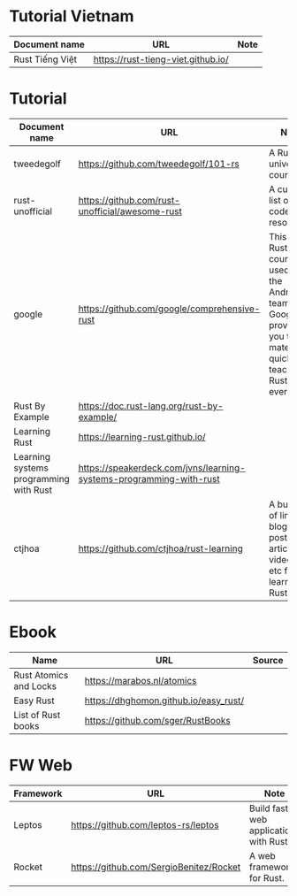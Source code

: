 # Tutorial Vietnam 

Document name | URL | Note
--- | --- | --- |
Rust Tiếng Việt | https://rust-tieng-viet.github.io/ | |

# Tutorial
Document name | URL | Note
--- | --- | --- |
tweedegolf  | https://github.com/tweedegolf/101-rs | A Rust university course  |
rust-unofficial  | https://github.com/rust-unofficial/awesome-rust | A curated list of Rust code and resources.  |
google  | https://github.com/google/comprehensive-rust | This is the Rust course used by the Android team at Google. It provides you the material to quickly teach Rust to everyone  |
Rust By Example | https://doc.rust-lang.org/rust-by-example/ |
Learning Rust | https://learning-rust.github.io/ |
Learning systems programming with Rust | https://speakerdeck.com/jvns/learning-systems-programming-with-rust |
ctjhoa | https://github.com/ctjhoa/rust-learning | A bunch of links to blog posts, articles, videos, etc for learning Rust |


# Ebook
Name | URL | Source
--- | --- | --- |
Rust Atomics and Locks | https://marabos.nl/atomics |
Easy Rust | https://dhghomon.github.io/easy_rust/ |
List of Rust books | https://github.com/sger/RustBooks |


# FW Web
Framework | URL | Note 
--- | --- | --- | 
Leptos  | https://github.com/leptos-rs/leptos | Build fast web applications with Rust.  |
Rocket  | https://github.com/SergioBenitez/Rocket | A web framework for Rust.  |

